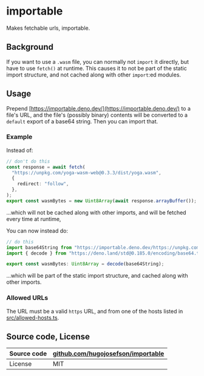 # importable

Makes fetchable urls, importable.

## Background

If you want to use a `.wasm` file, you can normally not `import` it directly,
but have to use `fetch()` at runtime. This causes it to not be part of the
static import structure, and not cached along with other `import`:ed modules.

## Usage

Prepend [https://importable.deno.dev/](https://importable.deno.dev/) to a file's
URL, and the file's (possibly binary) contents will be converted to a `default`
export of a base64 string. Then you can import that.

### Example

Instead of:

```ts
// don't do this
const response = await fetch(
  "https://unpkg.com/yoga-wasm-web@0.3.3/dist/yoga.wasm",
  {
    redirect: "follow",
  },
);
export const wasmBytes = new Uint8Array(await response.arrayBuffer());
```

...which will not be cached along with other imports, and will be fetched every
time at runtime,

You can now instead do:

```ts
// do this
import base64String from "https://importable.deno.dev/https://unpkg.com/yoga-wasm-web@0.3.3/dist/yoga.wasm";
import { decode } from "https://deno.land/std@0.185.0/encoding/base64.ts";

export const wasmBytes: Uint8Array = decode(base64String);
```

...which will be part of the static import structure, and cached along with
other imports.

### Allowed URLs

The URL must be a valid `https` URL, and from one of the hosts listed in
[src/allowed-hosts.ts](https://github.com/hugojosefson/importable/blob/main/src/allowed-hosts.ts).

## Source code, License

| Source code | [github.com/hugojosefson/importable](https://github.com/hugojosefson/importable) |
| ----------- | -------------------------------------------------------------------------------- |
| License     | MIT                                                                              |
